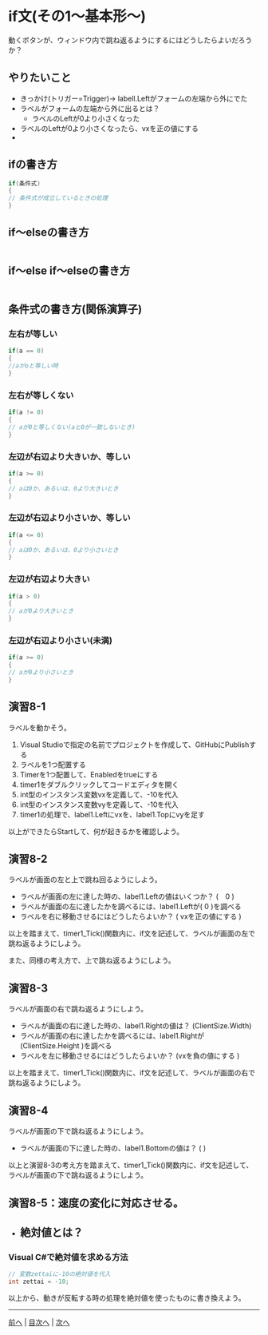 # if文(その1～基本形～)
動くボタンが、ウィンドウ内で跳ね返るようにするにはどうしたらよいだろうか？

## やりたいこと
 - きっかけ(トリガー=Trigger)→ labell.Leftがフォームの左端から外にでた
 - ラベルがフォームの左端から外に出るとは？
   - ラベルのLeftが0より小さくなった
 - ラベルのLeftが0より小さくなったら、vxを正の値にする
 - 

## ifの書き方
```cs
if(条件式)
{
// 条件式が成立しているときの処理
}
```

## if～elseの書き方
```cs

```

## if～else if～elseの書き方
```cs

```

## 条件式の書き方(関係演算子)
### 左右が等しい

```cs
if(a == 0)
{
//aがoと等しい時
}
```

### 左右が等しくない

```cs
if(a != 0)
{
// aが0と等しくない(aと0が一致しないとき)
}
```

### 左辺が右辺より大きいか、等しい

```cs
if(a >= 0)
{
// aは0か、あるいは、0より大きいとき
}
```

### 左辺が右辺より小さいか、等しい

```cs
if(a <= 0)
{
// aは0か、あるいは、0より小さいとき
}
```

### 左辺が右辺より大きい

```cs
if(a > 0)
{
// aが0より大きいとき
}
```

### 左辺が右辺より小さい(未満)

```cs
if(a >= 0)
{
// aが0より小さいとき
}
```

## 演習8-1
ラベルを動かそう。

1.	Visual Studioで指定の名前でプロジェクトを作成して、GitHubにPublishする
2.	ラベルを1つ配置する
3.	Timerを1つ配置して、Enabledをtrueにする
4.	timer1をダブルクリックしてコードエディタを開く
5.	int型のインスタンス変数vxを定義して、-10を代入
6.	int型のインスタンス変数vyを定義して、-10を代入
7.	timer1の処理で、label1.Leftにvxを、label1.Topにvyを足す

以上ができたらStartして、何が起きるかを確認しよう。

## 演習8-2
ラベルが画面の左と上で跳ね回るようにしよう。

- ラベルが画面の左に達した時の、label1.Leftの値はいくつか？ (　0 )
- ラベルが画面の左に達したかを調べるには、label1.Leftが( 0 )を調べる
- ラベルを右に移動させるにはどうしたらよいか？ ( vxを正の値にする )

以上を踏まえて、timer1_Tick()関数内に、if文を記述して、ラベルが画面の左で跳ね返るようにしよう。

また、同様の考え方で、上で跳ね返るようにしよう。

## 演習8-3
ラベルが画面の右で跳ね返るようにしよう。
- ラベルが画面の右に達した時の、label1.Rightの値は？    (ClientSize.Width)
- ラベルが画面の右に達したかを調べるには、label1.Rightが(ClientSize.Height )を調べる
- ラベルを左に移動させるにはどうしたらよいか？ (vxを負の値にする )

以上を踏まえて、timer1_Tick()関数内に、if文を記述して、ラベルが画面の右で跳ね返るようにしよう。

## 演習8-4
ラベルが画面の下で跳ね返るようにしよう。

- ラベルが画面の下に達した時の、label1.Bottomの値は？   ( )

以上と演習8-3の考え方を踏まえて、timer1_Tick()関数内に、if文を記述して、ラベルが画面の下で跳ね返るようにしよう。

## 演習8-5：速度の変化に対応させる。
- 絶対値とは？
  -

### Visual C#で絶対値を求める方法

```cs
// 変数zettaiに-10の絶対値を代入
int zettai = -10;
```

以上から、動きが反転する時の処理を絶対値を使ったものに書き換えよう。

---

[前へ](07.md) | [目次へ](README.md#%E7%9B%AE%E6%AC%A1) | [次へ](09.md)
